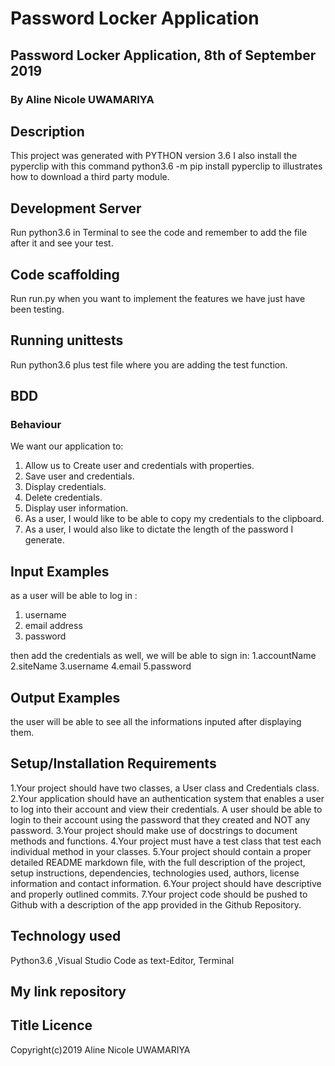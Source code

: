 # Password Locker Application
## Password Locker Application, 8th of September 2019
### By Aline Nicole UWAMARIYA
## Description
This project was generated with PYTHON version 3.6
I also install the pyperclip with this command python3.6 -m pip install pyperclip to illustrates how to download a third party module.

## Development Server
Run python3.6 in Terminal to see the code and remember to add the file after it and see your test.

## Code scaffolding
Run run.py when you want to implement the features we have just have been testing.

## Running unittests
Run python3.6 plus test file where you are adding the test function.

## BDD
### Behaviour
We want our application to:

1. Allow us to Create user and credentials with properties.
2. Save user and credentials.
3. Display credentials.
4. Delete credentials.
5. Display user information.
6. As a user, I would like to be able to copy my credentials to the clipboard.
7. As a user, I would also like to dictate the length of the password I generate.

## Input Examples
as a user will be able to log in :
1. username
2. email address
3. password

then add the credentials as well, we will be able to sign in:
1.accountName
2.siteName
3.username
4.email
5.password

## Output Examples
the user will be able to see all the informations inputed after displaying them.

## Setup/Installation Requirements
1.Your project should have two classes, a User class and Credentials class.
2.Your application should have an authentication system that enables a user to log into their account and view their credentials. A user should be able to login to their account using the password that they created and NOT any password.
3.Your project should make use of docstrings to document methods and functions.
4.Your project must have a test class that test each individual method in your classes.
5.Your project should contain a proper detailed README markdown file, with the full description of the project, setup instructions, dependencies, technologies used, authors, license information and contact information.
6.Your project should have descriptive and properly outlined commits.
7.Your project code should be pushed to Github with a description of the app provided in the Github Repository.

## Technology used
Python3.6 ,Visual Studio Code as text-Editor, Terminal

## My link repository


## Title Licence
Copyright(c)2019 Aline Nicole UWAMARIYA
